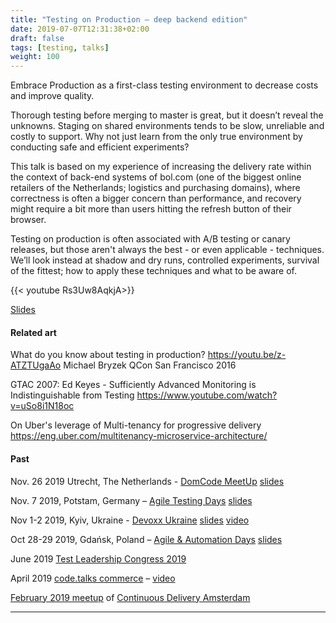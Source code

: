 ```yaml
---
title: "Testing on Production – deep backend edition"
date: 2019-07-07T12:31:38+02:00
draft: false
tags: [testing, talks]
weight: 100
---
```


Embrace Production as a first-class testing environment to decrease costs and improve quality.

Thorough testing before merging to master is great, but it doesn’t reveal the unknowns. Staging on shared environments tends to be slow, unreliable and costly to support. Why not just learn from the only true environment by conducting safe and efficient experiments?

This talk is based on my experience of increasing the delivery rate within the context of back-end systems of bol.com (one of the biggest online retailers of the Netherlands; logistics and purchasing domains), where correctness is often a bigger concern than performance, and recovery might require a bit more than users hitting the refresh button of their browser. 

Testing on production is often associated with A/B testing or canary releases, but those aren't always the best - or even applicable - techniques. We’ll look instead at shadow and dry runs, controlled experiments, survival of the fittest; how to apply these techniques and what to be aware of.

{{< youtube Rs3Uw8AqkjA>}}

[Slides](https://www.slideshare.net/MykolaGurov/testing-on-production-domcode)

#### Related art

What do you know about testing in production? https://youtu.be/z-ATZTUgaAo Michael Bryzek QCon San Francisco 2016

GTAC 2007: Ed Keyes - Sufficiently Advanced Monitoring is Indistinguishable from Testing https://www.youtube.com/watch?v=uSo8i1N18oc

On Uber's leverage of Multi-tenancy for progressive delivery  https://eng.uber.com/multitenancy-microservice-architecture/

#### Past

Nov. 26 2019 Utrecht, The Netherlands - [DomCode MeetUp](https://www.meetup.com/DomCode/events/266491910) [slides](https://www.slideshare.net/MykolaGurov/testing-on-production-domcode)

Nov. 7 2019, Potstam, Germany – [Agile Testing Days](https://agiletestingdays.com/2019/session/testing-on-production-deep-backend-edition/) [slides](https://www.slideshare.net/secret/oUdcyRirMKel9t)

Nov 1-2 2019, Kyiv, Ukraine - [Devoxx Ukraine](https://devoxx.com.ua/speaker-details/?id=24206) [slides](https://www.slideshare.net/secret/bK8PvSEwIyB7HM) [video](https://www.youtube.com/watch?v=Rs3Uw8AqkjA&list=PLXL-0W_fYXynhNcz9hpL0Ziux3n4ftzvw&index=8)

Oct 28-29 2019, Gdańsk, Poland – [Agile & Automation Days](https://aadays.pl) [slides](https://www.slideshare.net/secret/uxgzndhESoKIZO)

June 2019 [Test Leadership Congress 2019](https://testleadershipcongress2019.sched.com/event/O5K7/testing-on-production-deep-backend-edition)

April 2019 [code.talks commerce](https://commerce.codetalks.de/program#talk-579?event=2) – [video](https://www.youtube.com/watch?v=QN03ERDzHxs&list=PLXL-0W_fYXynhNcz9hpL0Ziux3n4ftzvw&index=3)

[February 2019 meetup](https://www.meetup.com/Continuous-Delivery-Amsterdam/events/258668016/) of [Continuous Delivery Amsterdam](https://www.meetup.com/Continuous-Delivery-Amsterdam)

---